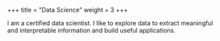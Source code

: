 +++
title = "Data Science"
weight = 3
+++

I am a certified data scientist. I like to explore data to extract meaningful and interpretable information and build useful applications.
